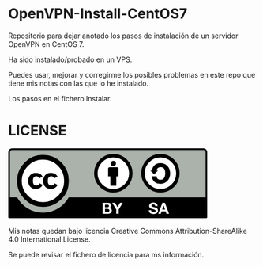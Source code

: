 # OpenVPN-Install-CentOS7

Repositorio para dejar anotado los pasos de instalación de un servidor OpenVPN en CentOS 7.

Ha sido instalado/probado en un VPS.

Puedes usar, mejorar y corregirme los posibles problemas en este repo que tiene mis notas con las que lo he instalado.

Los pasos en el fichero Instalar.

# LICENSE

<img src="./img/license/by-sa.png">

Mis notas quedan bajo licencia Creative Commons Attribution-ShareAlike 4.0 International License. 

Se puede revisar el fichero de licencia para ms información.
